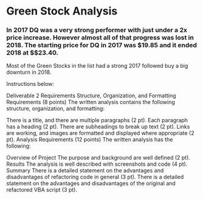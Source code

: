 # Green Stock Analysis
### In 2017 DQ was a very strong performer with just under a 2x price increase. However almost all of that progress was lost in 2018. The starting price for DQ in 2017 was $19.85 and it ended 2018 at $$23.40.
Most of the Green Stocks in the list had a strong 2017 followed buy a big downturn in 2018. 



Instructions below:

Deliverable 2 Requirements
Structure, Organization, and Formatting Requirements (8 points)
The written analysis contains the following structure, organization, and formatting:

There is a title, and there are multiple paragraphs (2 pt).
Each paragraph has a heading (2 pt).
There are subheadings to break up text (2 pt).
Links are working, and images are formatted and displayed where appropriate (2 pt).
Analysis Requirements (12 points)
The written analysis has the following:

Overview of Project
The purpose and background are well defined (2 pt).
Results
The analysis is well described with screenshots and code (4 pt).
Summary
There is a detailed statement on the advantages and disadvantages of refactoring code in general (3 pt).
There is a detailed statement on the advantages and disadvantages of the original and refactored VBA script (3 pt).

